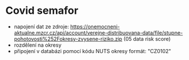 # Covid semafor
- napojení dat ze zdroje: https://onemocneni-aktualne.mzcr.cz/api/account/verejne-distribuovana-data/file/stupne-pohotovosti%252Fokresy-zvysene-riziko.zip (05 data risk score)
- rozdělení na okresy
- připojení v databázi pomocí kódu NUTS okresy formát: "CZ0102"
